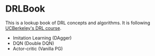 # DRLBook

This is a lookup book of DRL concepts and algorithms. It is following [UCBerkeley's DRL course](http://rail.eecs.berkeley.edu/deeprlcourse/).

- Imitation Learning (DAgger)
- DQN (Double DQN)
- Actor-critic (Vanilla PG)